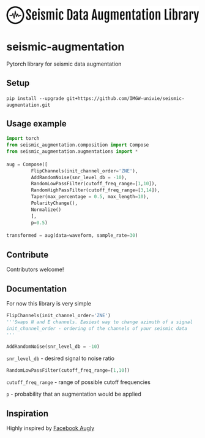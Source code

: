 ![Logo](logo.png?raw=true "Logo")

# seismic-augmentation
Pytorch library for seismic data augmentation

## Setup

`pip install --upgrade git+https://github.com/IMGW-univie/seismic-augmentation.git`

## Usage example

```python
import torch
from seismic_augmentation.composition import Compose
from seismic_augmentation.augmentations import *

aug = Compose([
         FlipChannels(init_channel_order='ZNE'),
         AddRandomNoise(snr_level_db = -10),
         RandomLowPassFilter(cutoff_freq_range=[1,10]),
         RandomHighPassFilter(cutoff_freq_range=[3,14]),
         Taper(max_percentage = 0.5, max_length=10),
         PolarityChange(),
         Normalize()
         ],  
         p=0.5)

transformed = aug(data=waveform, sample_rate=30)
```
## Contribute
Contributors welcome!

## Documentation
For now this library is very simple

```python
FlipChannels(init_channel_order='ZNE')
'''Swaps N and E channels. Easiest way to change azimuth of a signal
init_channel_order - ordering of the channels of your seismic data
'''
```

```python
AddRandomNoise(snr_level_db = -10)
```
`snr_level_db` - desired signal to noise ratio

```python
RandomLowPassFilter(cutoff_freq_range=[1,10])
```
`cutoff_freq_range` - range of possible cutoff frequencies

`p` - probability that an augmentation would be applied

## Inspiration
Highly inspired by [Facebook Augly](https://github.com/facebookresearch/AugLy)

